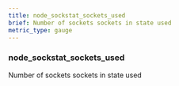 ```yaml
---
title: node_sockstat_sockets_used
brief: Number of sockets sockets in state used
metric_type: gauge
---
```

### node_sockstat_sockets_used

Number of sockets sockets in state used